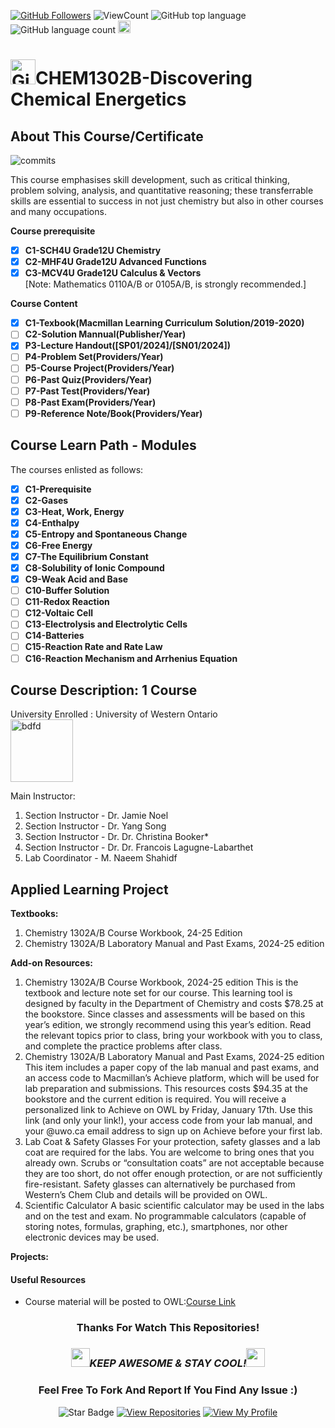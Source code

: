 <!--
 * @Date         : 2025-06-20 11:31:36
 * @Author       : BDFD,bdfd2005@gmail.com
 * @Github       : https://github.com/bdfd
 * @LastEditTime : 2025-06-20 12:58:13
 * @LastEditors  : <BDFD>
 * @Description  :
 * @FilePath     : \README.md
 * Copyright (c) 2025 by BDFD, All Rights Reserved.
-->

<a href="https://github.com/bdfd"><img src="https://img.shields.io/github/followers/bdfd?label=Follow%20Me&logo=github" alt="GitHub Followers" /></a>
![ViewCount](https://views.whatilearened.today/views/github/BDFD-Tutorial-Ground/UWO_CHEM1302B_Discovering-Chemical-Energetics.svg?cache=remove)
![GitHub top language](https://img.shields.io/github/languages/top/BDFD-Tutorial-Ground/UWO_CHEM1302B_Discovering-Chemical-Energetics?style=flat)
![GitHub language count](https://img.shields.io/github/languages/count/BDFD-Tutorial-Ground/UWO_CHEM1302B_Discovering-Chemical-Energetics?style=flat)
<img height=20 src="https://cdn.jsdelivr.net/gh/bdfd/Personal_Image_Repo/7.Color-Icon/Status/Finish.svg" alt="bdfd" />

# <a href="https://github.com/bdfd"><img height=40 src="https://cdn.jsdelivr.net/gh/bdfd/Personal_Image_Repo/4.Stamp/BDFD_Stamp.png" alt="GitHub Followers" /></a>CHEM1302B-Discovering Chemical Energetics

## About This Course/Certificate

![commits](https://img.shields.io/github/last-commit/BDFD-Tutorial-Ground/UWO_CHEM1302B_Discovering-Chemical-Energetics?label=Last%20Commit%20)

This course emphasises skill development, such as critical thinking, problem solving, analysis, and quantitative reasoning; these transferrable skills are essential to success in not just chemistry but also in other courses and many occupations.

**Course prerequisite**

- [x] **C1-SCH4U Grade12U Chemistry**
- [x] **C2-MHF4U Grade12U Advanced Functions**
- [x] **C3-MCV4U Grade12U Calculus & Vectors**  
       [Note: Mathematics 0110A/B or 0105A/B, is strongly recommended.]

**Course Content**

- [x] **C1-Texbook(Macmillan Learning Curriculum Solution/2019-2020)**
- [ ] **C2-Solution Mannual(Publisher/Year)**
- [x] **P3-Lecture Handout([SP01/2024]/[SN01/2024])**
- [ ] **P4-Problem Set(Providers/Year)**
- [ ] **P5-Course Project(Providers/Year)**
- [ ] **P6-Past Quiz(Providers/Year)**
- [ ] **P7-Past Test(Providers/Year)**
- [ ] **P8-Past Exam(Providers/Year)**
- [ ] **P9-Reference Note/Book(Providers/Year)**

## Course Learn Path - Modules

The courses enlisted as follows:

- [x] **C1-Prerequisite**
- [x] **C2-Gases**
- [x] **C3-Heat, Work, Energy**
- [x] **C4-Enthalpy**
- [x] **C5-Entropy and Spontaneous Change**
- [x] **C6-Free Energy**
- [x] **C7-The Equilibrium Constant**
- [x] **C8-Solubility of Ionic Compound**
- [x] **C9-Weak Acid and Base**
- [ ] **C10-Buffer Solution**
- [ ] **C11-Redox Reaction**
- [ ] **C12-Voltaic Cell**
- [ ] **C13-Electrolysis and Electrolytic Cells**
- [ ] **C14-Batteries**
- [ ] **C15-Reaction Rate and Rate Law**
- [ ] **C16-Reaction Mechanism and Arrhenius Equation**

## Course Description: 1 Course

University Enrolled : University of Western Ontario  
<img height=100 src="https://cdn.jsdelivr.net/gh/bdfd/Personal_Image_Repo/10.%20Course_Learning/2.0%20Canda%20University%20Logo/University_of_Western.png" alt="bdfd" />

Main Instructor:

1. Section Instructor - Dr. Jamie Noel
2. Section Instructor - Dr. Yang Song
3. Section Instructor - Dr. Dr. Christina Booker\*
4. Section Instructor - Dr. Dr. Francois Lagugne-Labarthet
5. Lab Coordinator - M. Naeem Shahidf

## Applied Learning Project

**Textbooks:**

1. Chemistry 1302A/B Course Workbook, 24-25 Edition
2. Chemistry 1302A/B Laboratory Manual and Past Exams, 2024-25 edition

**Add-on Resources:**

1. Chemistry 1302A/B Course Workbook, 2024-25 edition
   This is the textbook and lecture note set for our course. This learning tool is designed by faculty in the Department of Chemistry and costs $78.25 at the bookstore. Since classes and assessments will be based on this year’s edition, we strongly recommend using this year’s edition.
   Read the relevant topics prior to class, bring your workbook with you to class, and complete the practice problems after class.
2. Chemistry 1302A/B Laboratory Manual and Past Exams, 2024-25 edition
   This item includes a paper copy of the lab manual and past exams, and an access code to Macmillan’s Achieve platform, which will be used for lab preparation and submissions. This resources costs $94.35 at the bookstore and the current edition is required.
   You will receive a personalized link to Achieve on OWL by Friday, January 17th. Use this link (and only your link!), your access code from your lab manual, and your @uwo.ca email address to sign up on Achieve before your first lab.
3. Lab Coat & Safety Glasses
   For your protection, safety glasses and a lab coat are required for the labs. You are welcome to bring ones that you already own. Scrubs or “consultation coats” are not acceptable because they are too short, do not offer enough protection, or are not sufficiently fire-resistant.
   Safety glasses can alternatively be purchased from Western’s Chem Club and details will be provided on OWL.
4. Scientific Calculator
   A basic scientific calculator may be used in the labs and on the test and exam. No programmable calculators (capable of storing notes, formulas, graphing, etc.), smartphones, nor other electronic devices may be used.

**Projects:**

#### Useful Resources

- Course material will be posted to OWL:[Course Link](https://westernu.brightspace.com)

<div align="center">

### Thanks For Watch This Repositories!

### <img src="https://media.giphy.com/media/WUlplcMpOCEmTGBtBW/giphy.gif" width="30"><i>KEEP AWESOME & STAY COOL!</i><img src="https://media.giphy.com/media/WUlplcMpOCEmTGBtBW/giphy.gif" width="30">

### Feel Free To Fork And Report If You Find Any Issue :)

![Star Badge](https://img.shields.io/static/v1?label=%F0%9F%8C%9F&message=If%20Useful&style=style=flat&color=BC4E99)
[![View Repositories](https://img.shields.io/badge/View-My_Repositories-blue?logo=GitHub)](https://github.com/bdfd?tab=repositories)
[![View My Profile](https://img.shields.io/badge/View-My_Profile-green?logo=GitHub)](https://github.com/bdfd)

</div>
